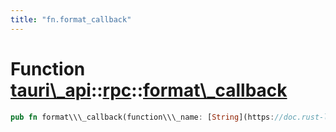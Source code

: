 ```yaml
---
title: "fn.format_callback"
---
```


Function [tauri\\\_api](/api/rust/tauri\_api/../index.html)::[rpc](/api/rust/tauri\_api/index.html)::[format\\\_callback](/api/rust/tauri\_api/)
================================================================================================================================================

```rust
pub fn format\\\_callback(function\\\_name: [String](https://doc.rust-lang.org/nightly/alloc/string/struct.String.html "struct alloc::string::String"), arg: [String](https://doc.rust-lang.org/nightly/alloc/string/struct.String.html "struct alloc::string::String")) -&gt; [String](https://doc.rust-lang.org/nightly/alloc/string/struct.String.html "struct alloc::string::String")
```
      